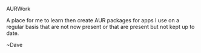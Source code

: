AURWork

A place for me to learn then create AUR packages for apps I use on a regular basis
that are not now present or that are present but not kept up to date.

~Dave
